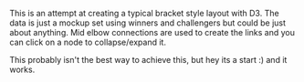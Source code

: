 This is an attempt at creating a typical bracket style layout with D3.  The data is just a mockup set using winners and challengers but could be just about anything.  Mid elbow connections are used to create the links and you can click on a node to collapse/expand it.

This probably isn't the best way to achieve this, but hey its a start :) and it works.